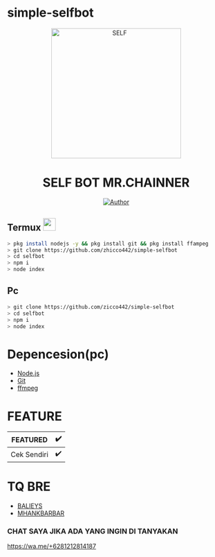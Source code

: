 # simple-selfbot

<div align="center">
<img src="https://i.postimg.cc/9FxKh6TS/png-clipart-anonymous-logo-security-hacker-graphics-anonymous-white-logo-removebg-preview.png" alt="SELF" width="300" />

# SELF BOT MR.CHAINNER

>
>
>
</div>
<p align="center">
  <a href="https://github.com/zhicco442-ini-bre"><img title="Author" src="https://img.shields.io/badge/Author-ZHICCO-red.svg?style=for-the-badge&logo=github" /></a>
</p>

## Termux  <img src="https://github.com/TheDudeThatCode/TheDudeThatCode/blob/master/Assets/Mario_Hello_Big.gif" width="29px">
 ```bash
> pkg install nodejs -y && pkg install git && pkg install ffampeg
> git clone https://github.com/zhicco442/simple-selfbot
> cd selfbot
> npm i 
> node index
```
## Pc 
```bash
> git clone https://github.com/zicco442/simple-selfbot
> cd selfbot
> npm i
> node index
```

# Depencesion(pc)
* [Node.js](https://nodejs.org/en/)
* [Git](https://git-scm.com/downloads)
* [ffmpeg](https://github.com/BtbN/FFmpeg-Builds/releases/download/autobuild-2020-12-08-13-03/ffmpeg-n4.3.1-26-gca55240b8c-win64-gpl-4.3.zip)

# FEATURE
|FEATURED|✔️|
|------|----|
|Cek Sendiri|✔️|

# TQ BRE
* [BALIEYS](https://github.com/adiwajshing/Baileys)
* [MHANKBARBAR](https://github.com/MhankBarBar)

### CHAT SAYA JIKA ADA YANG INGIN DI TANYAKAN
https://wa.me/+6281212814187
